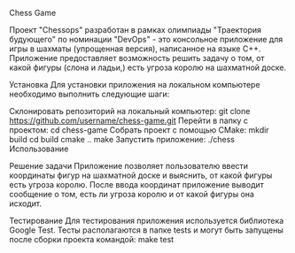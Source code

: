Chess Game

Проект "Chessops" разработан в рамках олимпиады "Траектория будующего" по номинации "DevOps" - это консольное приложение для игры в шахматы (упрощенная версия), написанное на языке C++. Приложение предоставляет возможность решить задачу о том, от какой фигуры (слона и ладьи,) есть угроза королю на шахматной доске.

Установка
Для установки приложения на локальном компьютере необходимо выполнить следующие шаги:

Склонировать репозиторий на локальный компьютер:
  git clone https://github.com/username/chess-game.git
Перейти в папку с проектом:
  cd chess-game
Собрать проект с помощью CMake:
  mkdir build
  cd build
  cmake ..
  make
Запустить приложение:
  ./chess
Использование

Решение задачи
Приложение позволяет пользователю ввести координаты фигур на шахматной доске и выяснить, от какой фигуры есть угроза королю. После ввода координат приложение выводит сообщение о том, есть ли угроза королю и от какой фигуры она исходит.

Тестирование
Для тестирования приложения используется библиотека Google Test. Тесты располагаются в папке tests и могут быть запущены после сборки проекта командой:
  make test


